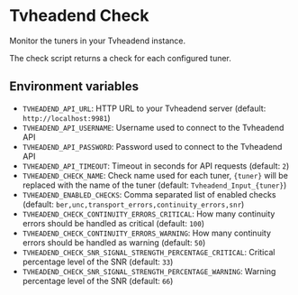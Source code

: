 # Tvheadend Check

Monitor the tuners in your Tvheadend instance.

The check script returns a check for each configured tuner.

## Environment variables

* `TVHEADEND_API_URL`: HTTP URL to your Tvheadend server (default: `http://localhost:9981`)
* `TVHEADEND_API_USERNAME`: Username used to connect to the Tvheadend API
* `TVHEADEND_API_PASSWORD`: Password used to connect to the Tvheadend API
* `TVHEADEND_API_TIMEOUT`: Timeout in seconds for API requests (default: `2`)
* `TVHEADEND_CHECK_NAME`: Check name used for each tuner, `{tuner}` will be replaced with the name of the tuner (default: `Tvheadend_Input_{tuner}`)
* `TVHEADEND_ENABLED_CHECKS`: Comma separated list of enabled checks (default: `ber,unc,transport_errors,continuity_errors,snr`)
* `TVHEADEND_CHECK_CONTINUITY_ERRORS_CRITICAL`: How many continuity errors should be handled as critical (default: `100`)
* `TVHEADEND_CHECK_CONTINUITY_ERRORS_WARNING`: How many continuity errors should be handled as warning (default: `50`)
* `TVHEADEND_CHECK_SNR_SIGNAL_STRENGTH_PERCENTAGE_CRITICAL`: Critical percentage level of the SNR (default: `33`)
* `TVHEADEND_CHECK_SNR_SIGNAL_STRENGTH_PERCENTAGE_WARNING`: Warning percentage level of the SNR (default: `66`)